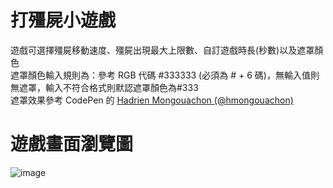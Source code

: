 # 打殭屍小遊戲

遊戲可選擇殭屍移動速度、殭屍出現最大上限數、自訂遊戲時長(秒數)以及遮罩顏色  
遮罩顏色輸入規則為：參考 RGB 代碼 #333333 (必須為 # + 6 碼)，無輸入值則無遮罩，輸入不符合格式則默認遮罩顏色為#333\
遮罩效果參考 CodePen 的 <a href="https://codepen.io/hmongouachon/pen/mPGNba">Hadrien Mongouachon (@hmongouachon)</a> <br>

# 遊戲畫面瀏覽圖

![image](https://github.com/wdaweb/jq_zombie-adad09382/blob/master/img/READMEIMG.png)
